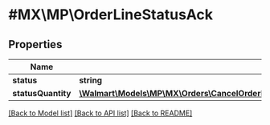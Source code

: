 # #MX\MP\OrderLineStatusAck

## Properties

Name | Type | Description | Notes
------------ | ------------- | ------------- | -------------
**status** | **string** |  | [optional]
**statusQuantity** | [**\Walmart\Models\MP\MX\Orders\CancelOrderLinesRequestOrderCancellationOrderLinesOrderLineInnerOrderLineStatusesOrderLineStatusInnerStatusQuantity**](CancelOrderLinesRequestOrderCancellationOrderLinesOrderLineInnerOrderLineStatusesOrderLineStatusInnerStatusQuantity.md) |  | [optional]


[[Back to Model list]](../) [[Back to API list]](../../Api/MX/MP) [[Back to README]](../../README.md)

